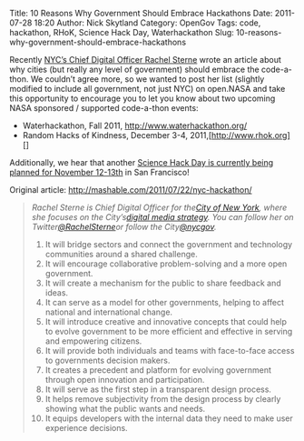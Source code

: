 Title: 10 Reasons Why Government Should Embrace Hackathons 
Date: 2011-07-28 18:20
Author: Nick Skytland
Category: OpenGov
Tags: code, hackathon, RHoK, Science Hack Day, Waterhackathon
Slug: 10-reasons-why-government-should-embrace-hackathons

Recently [NYC’s Chief Digital Officer Rachel Sterne][] wrote an article
about why cities (but really any level of government) should embrace the
code-a-thon. We couldn’t agree more, so we wanted to post her list
(slightly modified to include all government, not just NYC) on open.NASA
and take this opportunity to encourage you to let you know about two
upcoming NASA sponsored / supported code-a-thon events:

-   Waterhackathon, Fall 2011, <http://www.waterhackathon.org/>
-   Random Hacks of Kindness, December 3-4, 2011,[http://www.rhok.org][]

Additionally, we hear that another [Science Hack Day is currently being
planned for November 12-13th][] in San Francisco!

Original article: <http://mashable.com/2011/07/22/nyc-hackathon/>

> *Rachel Sterne is Chief Digital Officer for the*[*City of New
> York*][]*, where she focuses on the City’s*[*digital media
> strategy*][]*. You can follow her on Twitter*[*@RachelSterne*][NYC’s
> Chief Digital Officer Rachel Sterne]*or follow the
> City*[*@nycgov*][]*.*
>
> 1.  It will bridge sectors and connect the government and technology
>     communities around a shared challenge.
> 2.  It will encourage collaborative problem-solving and a more open
>     government.
> 3.  It will create a mechanism for the public to share feedback and
>     ideas.
> 4.  It can serve as a model for other governments, helping to affect
>     national and international change.
> 5.  It will introduce creative and innovative concepts that could help
>     to evolve government to be more efficient and effective in serving
>     and empowering citizens.
> 6.  It will provide both individuals and teams with face-to-face
>     access to governments decision makers.
> 7.  It creates a precedent and platform for evolving government
>     through open innovation and participation.
> 8.  It will serve as the first step in a transparent design process.
> 9.  It helps remove subjectivity from the design process by clearly
>     showing what the public wants and needs.
> 10. It equips developers with the internal data they need to make user
>     experience decisions.

  [NYC’s Chief Digital Officer Rachel Sterne]: http://twitter.com/#!/rachelsterne
  [http://www.rhok.org]: %20http://www.rhok.org
  [Science Hack Day is currently being planned for November 12-13th]: http://sciencehackday.com/
  [*City of New York*]: http://www.nyc.gov/portal/site/nycgov/?front_door=true
  [*digital media strategy*]: http://www.nyc.gov/html/mome/nycodc/home.html
  [*@nycgov*]: http://twitter.com/#!/nycgov
